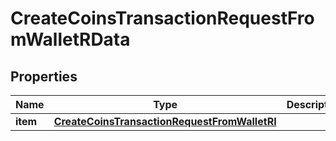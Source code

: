 

# CreateCoinsTransactionRequestFromWalletRData


## Properties

Name | Type | Description | Notes
------------ | ------------- | ------------- | -------------
**item** | [**CreateCoinsTransactionRequestFromWalletRI**](CreateCoinsTransactionRequestFromWalletRI.md) |  | 



